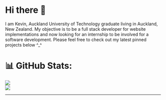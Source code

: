 # Hi there 👋

I am Kevin, Auckland University of Technology graduate living in Auckland, New Zealand. My objective is to be a full stack developer for website implementations and now looking for an internship to be involved for a software development.
Please feel free to check out my latest pinned projects below ^_^

# 📊 GitHub Stats:
![](https://github-readme-streak-stats.herokuapp.com/?user=kevinandris&theme=radical&hide_border=false)<br/>
![](https://github-readme-stats.vercel.app/api/top-langs/?username=kevinandris&theme=radical&hide_border=false&include_all_commits=false&count_private=false&layout=compact)

---

